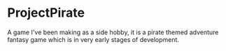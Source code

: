 # ProjectPirate
A game I've been making as a side hobby, it is a pirate themed adventure fantasy game which is in very early stages of development.
